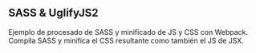 ## SASS & UglifyJS2

Ejemplo de procesado de SASS y minificado de JS y CSS con Webpack.
Compila SASS y minifica el CSS resultante como también el JS de JSX.